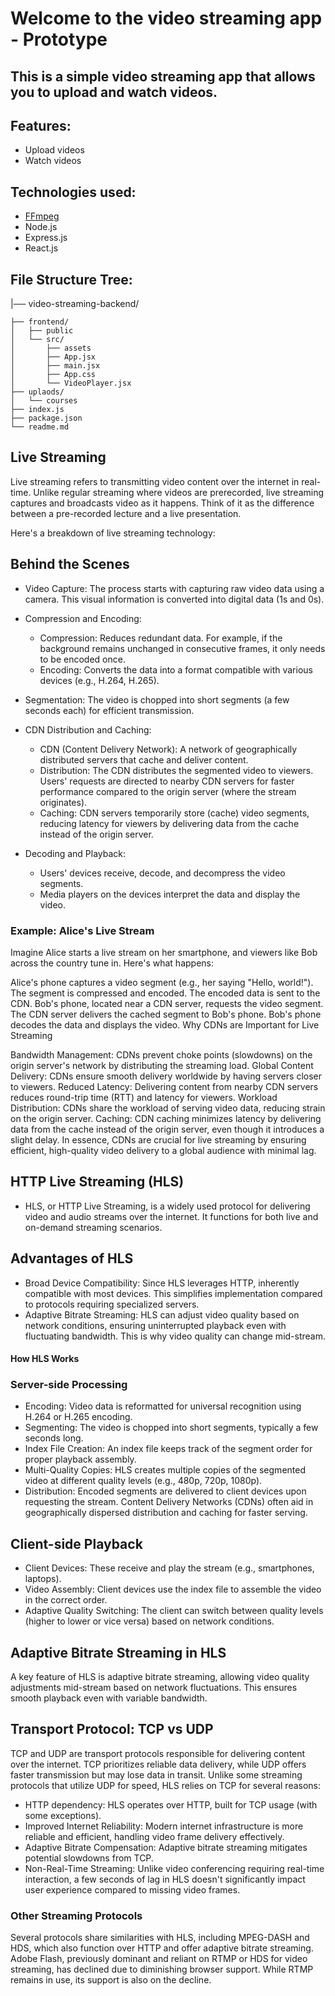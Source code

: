 # Welcome to the video streaming app - Prototype

## This is a simple video streaming app that allows you to upload and watch videos.

## Features:
- Upload videos
- Watch videos

## Technologies used:
- [FFmpeg](https://ffmpeg.org/download.html)
- Node.js
- Express.js
- React.js


## File Structure Tree:



|── video-streaming-backend/

    ├── frontend/
    │   ├── public
    │   └── src/
    │       ├── assets
    │       ├── App.jsx
    │       ├── main.jsx
    │       ├── App.css
    │       └── VideoPlayer.jsx
    ├── uplaods/
    │   └── courses
    ├── index.js
    ├── package.json
    └── readme.md

    
## Live Streaming

Live streaming refers to transmitting video content over the internet in real-time. Unlike regular streaming where videos are prerecorded, live streaming captures and broadcasts video as it happens. Think of it as the difference between a pre-recorded lecture and a live presentation.

Here's a breakdown of live streaming technology:

## Behind the Scenes

 - Video Capture: The process starts with capturing raw video data using a camera. This visual information is converted into digital data (1s and 0s).

 - Compression and Encoding:

    - Compression: Reduces redundant data. For example, if the background remains unchanged in consecutive frames, it only needs to be encoded once.
    - Encoding: Converts the data into a format compatible with various devices (e.g., H.264, H.265).
 - Segmentation: The video is chopped into short segments (a few seconds each) for efficient transmission.

 - CDN Distribution and Caching:

    - CDN (Content Delivery Network): A network of geographically distributed servers that cache and deliver content.
    - Distribution: The CDN distributes the segmented video to viewers. Users' requests are directed to nearby CDN servers for faster performance compared to the origin server (where the stream originates).
    - Caching: CDN servers temporarily store (cache) video segments, reducing latency for viewers by delivering data from the cache instead of the origin server.
 - Decoding and Playback:

    - Users' devices receive, decode, and decompress the video segments.
    - Media players on the devices interpret the data and display the video.


### Example: Alice's Live Stream

Imagine Alice starts a live stream on her smartphone, and viewers like Bob across the country tune in. Here's what happens:

Alice's phone captures a video segment (e.g., her saying "Hello, world!").
The segment is compressed and encoded.
The encoded data is sent to the CDN.
Bob's phone, located near a CDN server, requests the video segment.
The CDN server delivers the cached segment to Bob's phone.
Bob's phone decodes the data and displays the video.
Why CDNs are Important for Live Streaming

Bandwidth Management: CDNs prevent choke points (slowdowns) on the origin server's network by distributing the streaming load.
Global Content Delivery: CDNs ensure smooth delivery worldwide by having servers closer to viewers.
Reduced Latency: Delivering content from nearby CDN servers reduces round-trip time (RTT) and latency for viewers.
Workload Distribution: CDNs share the workload of serving video data, reducing strain on the origin server.
Caching: CDN caching minimizes latency by delivering data from the cache instead of the origin server, even though it introduces a slight delay.
In essence, CDNs are crucial for live streaming by ensuring efficient, high-quality video delivery to a global audience with minimal lag.
    

## HTTP Live Streaming (HLS)
 - HLS, or HTTP Live Streaming, is a widely used protocol for delivering video and audio streams over the internet. It functions for both live and on-demand streaming scenarios.

   

## Advantages of HLS
 - Broad Device Compatibility: Since HLS leverages HTTP, inherently compatible with most devices. This simplifies implementation compared to protocols requiring specialized servers.
 - Adaptive Bitrate Streaming: HLS can adjust video quality based on network conditions, ensuring uninterrupted playback even with fluctuating bandwidth. This is why video quality can change mid-stream.


   
#### How HLS Works

### Server-side Processing

- Encoding: Video data is reformatted for universal recognition using H.264 or H.265 encoding.
- Segmenting: The video is chopped into short segments, typically a few seconds long.
- Index File Creation: An index file keeps track of the segment order for proper playback assembly.
- Multi-Quality Copies: HLS creates multiple copies of the segmented video at different quality levels (e.g., 480p, 720p, 1080p).
- Distribution: Encoded segments are delivered to client devices upon requesting the stream. Content Delivery Networks (CDNs) often aid in geographically dispersed distribution and caching for faster serving.

  
## Client-side Playback

- Client Devices: These receive and play the stream (e.g., smartphones, laptops).
- Video Assembly: Client devices use the index file to assemble the video in the correct order.
- Adaptive Quality Switching: The client can switch between quality levels (higher to lower or vice versa) based on network conditions.


## Adaptive Bitrate Streaming in HLS

A key feature of HLS is adaptive bitrate streaming, allowing video quality adjustments mid-stream based on network fluctuations. This ensures smooth playback even with variable bandwidth.

## Transport Protocol: TCP vs UDP

TCP and UDP are transport protocols responsible for delivering content over the internet. TCP prioritizes reliable data delivery, while UDP offers faster transmission but may lose data in transit. Unlike some streaming protocols that utilize UDP for speed, HLS relies on TCP for several reasons:

 - HTTP dependency: HLS operates over HTTP, built for TCP usage (with some exceptions).
 - Improved Internet Reliability: Modern internet infrastructure is more reliable and efficient, handling video frame delivery effectively.
 - Adaptive Bitrate Compensation: Adaptive bitrate streaming mitigates potential slowdowns from TCP.
 - Non-Real-Time Streaming: Unlike video conferencing requiring real-time interaction, a few seconds of lag in HLS doesn't significantly impact user experience compared to missing video frames.
   
### Other Streaming Protocols

Several protocols share similarities with HLS, including MPEG-DASH and HDS, which also function over HTTP and offer adaptive bitrate streaming. Adobe Flash, previously dominant and reliant on RTMP or HDS for video streaming, has declined due to diminishing browser support. While RTMP remains in use, its support is also on the decline.

